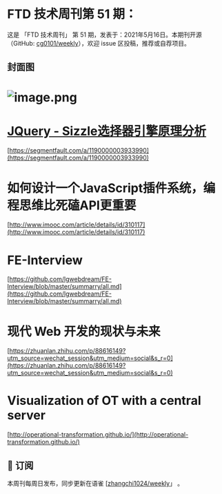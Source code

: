 # FTD 技术周刊第 51 期：
这是 「FTD 技术周刊」 第 51 期，发表于：2021年5月16日。本期刊开源（GitHub: [cg0101/weekly](https://github.com/cg0101/weekly)），欢迎 issue 区投稿，推荐或自荐项目。
## 封面图
# ![image.png](https://cdn.nlark.com/yuque/0/2020/png/132503/1605580824830-9c3d9e66-f16d-486a-8b89-40c2437bc379.png#height=720&id=BYV2W&margin=%5Bobject%20Object%5D&name=image.png&originHeight=720&originWidth=1080&originalType=binary&size=1175581&status=done&style=none&width=1080)
# [JQuery - Sizzle选择器引擎原理分析](https://segmentfault.com/a/1190000003933990)
[https://segmentfault.com/a/1190000003933990](https://segmentfault.com/a/1190000003933990)<br />

# **如何设计一个JavaScript插件系统，编程思维比死磕API更重要**
[http://www.imooc.com/article/details/id/310117](http://www.imooc.com/article/details/id/310117)<br />

# FE-Interview
[https://github.com/lgwebdream/FE-Interview/blob/master/summarry/all.md](https://github.com/lgwebdream/FE-Interview/blob/master/summarry/all.md)<br />

# 现代 Web 开发的现状与未来
[https://zhuanlan.zhihu.com/p/88616149?utm_source=wechat_session&utm_medium=social&s_r=0](https://zhuanlan.zhihu.com/p/88616149?utm_source=wechat_session&utm_medium=social&s_r=0)<br />

# Visualization of OT with a central server
[http://operational-transformation.github.io/](http://operational-transformation.github.io/)



## 📅 订阅
本周刊每周日发布，同步更新在语雀 [[zhangchi1024/weekly](https://www.yuque.com/zhangchi1024/weekly)」 。
